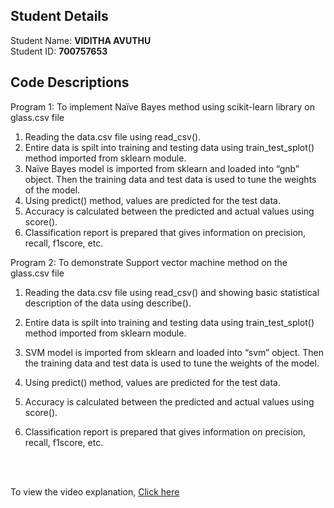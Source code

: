 ## Student Details

Student Name: <b>VIDITHA AVUTHU</b>
<br/>
Student ID: <b>700757653</b>

## Code Descriptions

Program 1: To implement Naïve Bayes method using scikit-learn library on glass.csv file
1. Reading the data.csv file using read_csv().
2. Entire data is spilt into training and testing data using train_test_splot() method imported from sklearn module.
3. Naïve Bayes model is imported from sklearn and loaded into “gnb” object. Then the training data and test data is used to tune the weights of the model.
4. Using predict() method, values are predicted for the test data.
5. Accuracy is calculated between the predicted and actual values using score().
6. Classification report is prepared that gives information on precision, recall, f1score, etc.
   <br/>

Program 2: To demonstrate Support vector machine method on the glass.csv file
1. Reading the data.csv file using read_csv() and showing basic statistical description of the data using describe().
2. Entire data is spilt into training and testing data using train_test_splot() method imported from sklearn module.
3. SVM model is imported from sklearn and loaded into “svm” object. Then the training data and test data is used to tune the weights of the model.
4. Using predict() method, values are predicted for the test data.
5. Accuracy is calculated between the predicted and actual values using score().
6. Classification report is prepared that gives information on precision, recall, f1score, etc.
   
   <br/>
   <br/>


To view the video explanation, [Click here](https://drive.google.com/file/d/1iIJmFhsFLub44j7u25mFgKljlliB3O6X/view?usp=drive_link)
